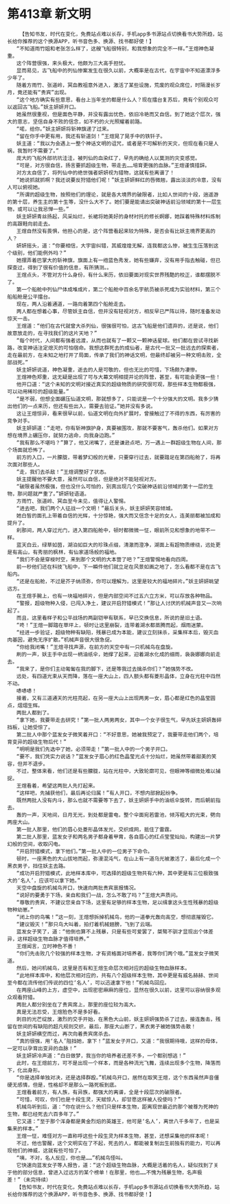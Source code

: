 # 第413章 新文明
        【告知书友，时代在变化，免费站点难以长存，手机app多书源站点切换看书大势所趋，站长给你推荐的这个换源APP，听书音色多、换源、找书都好使！】
       “不知道雨竹姐和老张怎么样了，这艘飞船很特别，和我想象的完全不一样。”王煊神色凝重。
       这个阵营很强，来头极大，他颇为三大高手担忧。
       显而易见，古飞船中的列仙惨案发生在很久以前，大概率是在古代，在宇宙中不知道漂浮多少年了。
       随着方雨竹、张道岭，冥血教祖意外进入，激活了某些设施，荒废的观众席位，时隔漫长岁月，竟还能有“贵宾”出现。
       “这个地方确实有些意思，看台上当年坐的都是什么人？现在擂台复苏后，竟有个别观众可以返回古飞船。”妖主妍妍开口。
       她虽然很重视，但是面色平静，并没有露出忧色，依旧冷艳而又自信。到了她这个层次，强大的意志，坚信自身不败的信念，如不朽的火光照耀着前路。
       “喏，给你。”妖主妍妍将斩神旗递了过来。
       “留在你手中更有用，我还有斩道剑！”王煊晃了晃手中的铁钎子。
       妖主道：“我以为会遇上一整个神话文明的诅咒，或者是不可解析的天灾，但现在看只是人祸，我暂时不需要了。”
       庞大的飞船外部坑坑洼洼，被列仙的血染红了，早先的确给人以莫测的灾变感觉。
       “可是，对方很自信，扬言要抓超级生物，带走去……培育更强的血脉。”王煊谨慎措辞。
       对方太自信了，将列仙中的绝世强者妍妍视为猎物，这就有些离谱了！
       “她说抓就抓啊？我还说要反狩猎他们呢！”妖主妍妍鲜红的唇微翘，露出淡淡的冷意，没有人可以俯视她。
       “所谓的超级生物，按照他们的理论，就是各大境界的破限者，比如人世间的十段，逍遥游的第十层，养生主的第十生等，没什么大不了。她们要是能请出突破神话前沿领域的第十一层生物，或可以让我忌惮一些。”
       妖主妍妍青丝扬起，风采灿烂，长裙将她美好的身材衬托的修长婀娜，她踩着特殊材料炼制的高跟鞋向前走去。
       王煊自然没有畏惧，他担心的是，这个阵营看起来较为特殊，是否会有比妖主境界更高的人？
       妍妍摇头，道：“你要相信，大宇宙纠错，其威煌煌无解，连我都这么惨，被生生压落到这个级别，他们能例外吗？”
       她摆弄着巴掌大的斩神旗，旗面上有一绺蓝色秀发，她有些嫌弃，没有用手指去触碰，但已探查过，得到了很有价值的信息，有所猜测。。
       王煊点头，不管对方什么身份，有什么来历，依旧要面对现实世界残酷的校正，谁都摆脱不了。
       第一个船舱中列仙尸体成堆成片，第二个船舱中百余名宇航员被杀死成为实验材料，第三个船船舱是公平擂台。
       现在，两人沿着通道，一路向着第四个船舱走去。
       两人都在想着心事，尽管妖主自信，但并没有轻视对方，相反早已严阵以待，随时准备发动惊天一击。
       王煊道：“他们在古代就曾大杀列仙，很强很可怕，这古飞船是他们遗弃的，还是说，他们故意放走的，在寻找我们的这片天地？”
       “每个时代，人间都有强者远渡，从而也就有了一颗又一颗神话星球。他们都在尝试寻找新路，改变神话注定熄灭的可怕宿命。我想这群死去的成仙者，是古代一批又一批远去的探索者，走在最前方，在未知之地打开了局面，传承了我们的神话文明，但最终却被另一种文明击败，全部战死。”
       妖主妍妍说道，神色凝重，逝去的人是可敬的，但也无比的可惜，下场颇为凄惨。
       王煊神色郑重，这无疑是出现了可与大幕文明相提并论的阵营，甚至，有可能会更强一些！
       他开口道：“这个未知的文明对接近真实的超级物质的研究很可观，那些样本生物都极强，可以动用稀珍的超级能量。”
       “是不弱，但想全面碾压仙道文明，那就想多了，只能说是一个十分强大的文明。我多少猜出他们的一点来历，但还有些出入，需要去验证。”她并没有多说。
       这让王煊惊异，看来很早以前，仙道文明在向外扩展时，曾接触过了不得的东西，有厉害的竞争对手。
       妖主妍妍道：“走吧，你有斩神旗护身，真要被围攻，那就不要客气，轰杀他们。如果对方想在境界上碾压你，就努力逃命，向我身边跑。”
       “我有那么不堪吗？”算了，他又闭嘴了，还是谦逊点吧，万一遇上一群超级生物在人间，那个场面就恐怖了。
       前方的入口，一片朦胧，带着梦幻般的光晕，只要穿行过去，就要踏足在第四船舱了，将再次面对那些人。
       “走，我们去杀敌！”王煊调整好了状态。
       妖主提醒他不要大意，虽然可以自信，但是绝对不能轻视对方。
       “破限者虽然极强，但也没什么可怕的，别真出现几个突破神话前沿领域的第十一层的生物，那问题就严重了。”妍妍轻语道。
       方雨竹、张道岭、冥血至今未见，值得让人警惕。
       “进去吧，我们两个人征战一个文明！”最后关头，妖主妍妍笑容倾城。
       她白皙的面孔上带着自信的光辉，十分惊艳，强大而又信念十足的女人，连美丽都被加成和提升了。
       刹那间，两人穿过光门，进入第四船舱中，顿时都微微一怔，眼前所见和想象的地带不一样。
       蓝天白云，绿草如茵，湖泊如巨大的珍珠点缀，清澈而澄净，湖面上有超物质缭绕，远处更是有高山，有秀丽的枫林，有仙家道场般的福地。
       “我们不会是穿梭时空，来到那个文明的大本营了吧？”王煊警惕地看向四周。
       前一秒他们还在科技飞船中，下一瞬件他们就立足在风景如画之地了，怎么看都不是在古飞船内。
       “还是在船舱，不过是芥子纳须弥，你可以理解为，这里是较大的福地碎片。”妖主妍妍眺望远方。
       在王煊手腕上，也有一块福地碎片，但是内部空间不过五六立方米，可以存放各种物品。
       “警报，超级物种入侵，已闯入净土，建议开启狩猎模式！”那让人讨厌的机械声音又一次响起了。
       而且，这里看样子和公平战场的两副铠甲有联系，早已交换信息，所说的是旧土语。
       “咚！”王煊一脚踏在草坪上，顿时让这里崩裂，连带着湖水都蒸腾而起，烟雨迷蒙。
       “经进一步验证，超级物种有缺陷，残暴已成为本能，建议立刻抹杀，采集样本后，毁灭血肉基因，避免无序扩散。”机械声音很大很急促。
       “你给我闭嘴！”王煊寻找声源，在前方的天空中有一只机械鸟在盘旋。
       刷的一声，妖主手中出现一柄油纸伞，她撑了起来，迎着湖水化成的细雨，袅袅娜娜向前走去。
       “我来了，是你们主动匍匐在我的脚下，还是等我过去擒杀你们？”她强势不改。
       远处，有四道光束从天而降，落在一座大山上，四人额头都有菱形晶体，立身在光柱中岿然不动。
       哧哧哧！
       接着，又有三道通天的光柱亮起，在另一座大山上出现两男一女，眉心都是红色的晶莹圆点，熠熠生辉。
       两批人都到了。
       “拿下她，我要带走去研究！”第一批人两男两女，其中一个女子很生气，早先妖主妍妍轰碎挡板，让她受惊了。
       第二批人中那个蓝发女子微笑着开口：“不好意思，她被我预定了，我要带走他们两个，培育变异的超级生物后代！”
       “明明是我们先选中了她，必须带走！”第一批人中的一个男子开口。
       “要不，我们凭实力说话？”蓝发女子眉心的红色晶莹光点十分灿烂，她虽然带着甜美的笑容，但并不退步。
       不过，整体来看，他们还是有些朦胧，站在光柱中，大致轮廓可见，但眼神等细微处难以捕捉。
       王煊看着，希望这两批人先打起来。
       “这样吧，先捕获他们，最后再论归属！”有人开口，不想内部掀起纷争。
       既然两批人没有内斗，那么也就不需要等下去了，妖主妍妍手中的油纸伞旋转，而后朝前指去。
       轰的一声，天地间，日月无光，到处都是雷电，整个伞面宛若雷池，倾泻粗大的光束，劈向两座大山。
       第一批人那里，他们的眉心处菱形晶体发光，交织成网，抵住了雷霆。
       第二批人那里，蓝发女子和两名男子都身着甲胄，各自眉心的红点莹莹灿灿，构建出一片梦幻般的空间，收取闪电。
       “开启狩猎模式，拿下他们。”第一批人中的一位男子下命令。
       顿时，一座黑色的大山拔地而起，弥漫混沌气，在山上有一道乌光被激活了，最后化成一个黑衣男子，挡住妖主去路。
       “成功开启狩猎模式，此地样本库中，可选择的超级生物共有六种，其中更是有三位极致强大的‘名人’，应该可以拿下她。”
       天空中盘旋的机械鸟开口，快速向两批贵宾禀报情况。
       “说好的要勇于下场，亲自和我们一战，怎么不敢了吗？”王煊大声质问。
       “尊敬的贵宾，不建议您亲自下场，这里有足够的样本生物，足以缉拿这头生性残暴的超级物种幼崽。”
       “闭上你的鸟嘴！”这一刻，王煊想拆掉机械鸟，他的一道拳光轰向高空，想彻底摧毁它。
       “建议毁灭！”那只鸟大叫着，拍打着机械翅膀，飞到了云端。
       蓝发女子笑了，道：“他倒也算不上残暴，只是有些可爱罢了，桀骜不驯才显现出个体差异，这样超级生物血脉才值得培养。”
       王煊闻言，立时神色不善！
       “你们先击败几个较强的样本生物，才有资格面对培养者，我等你们两个哦。”蓝发女子微笑道。
       然后，她问机械鸟，这里是否有和王煊生命层次相对应的超级生物血脉样本。
       “此地样本库中，和他层次相对应的，共有八个超级样本生物，其中更是有威名赫赫、世间至今都在流传他们传说的四位‘名人’，可以迅速拿下他！”机械鸟回应。
       在两座山峰的上方，虚空中，出现密密麻麻的座位，显然在很久以前，这里可以容纳很多观众观看狩猎。
       两批人都分别坐在了贵宾席上，那里的座位较为高大。
       真是无法忍受，王煊脸色不是多好看。
       刺目的光芒绽放，激烈的交手开始，在黑色大山前，妖主妍妍强势杀了过去，接连轰击，残留在世间的有缺陷的超凡规则交织，最后，那座大山断了，黑衣男子被她强势击散！
       妖主妍妍横空而过，再次向着贵宾席杀去。
       “真的很强，用‘名人’阻挡她，拿下！”蓝发女子开口，又道：“我很期待哦，这样的母体，一定可以孕育出变异的血脉！”
       妖主妍妍冷声道：“白日做梦，我当你的培养者还差不多，一个都别想逃！”
       此时，在王煊前方，可不是出现一个样本，而是各种流光飞舞，连续出现多个生物，降落而下，化出身形。
       “你是选择单独对决，还是选择群殴。”机械鸟开口，居然在取笑王煊，这个东西虽然声音僵硬无感情，但是，性格却不是那么一路死板到底。
       王煊看着前方，有人族，有异族，都强大的离谱，全是十段层次的破限者。
       “可惜，可叹，你们也是十段生灵，天赋惊人，却甘愿这样被人役使吗？”
       机械鸟听到后，道：“你在说什么？他们只是样本生物，距离现世最近的那个被尊为死神的生物，都已经死去六百多年了。”
       它又道：“至于那个浑身都是黄金烈焰的英雄王，他可是‘名人’，离世八千多年了，也是采集来的样本。”
       王煊一怔，难怪对方一直称呼这些十段生灵为样本生物，甚至，还想采集他的样本呢！
       不过，他也警醒，这个文明实在了不起，死去的人，都能被复制出生前独有的能力，可以再现他们的神威，这就有些可怕了。
       “咦，不对，名人反应，你也是……”机械鸟怪叫。
       它快速向蓝发女子等人报告，道：“这个超级生物血脉，大概是活着的名人，疑似找到了关于他的部分信息，曾进入过远方的某个榜单！在那里，他也……不愧为残暴生物，名声极差！”（未完待续）
       【告知书友，时代在变化，免费站点难以长存，手机app多书源站点切换看书大势所趋，站长给你推荐的这个换源APP，听书音色多、换源、找书都好使！】